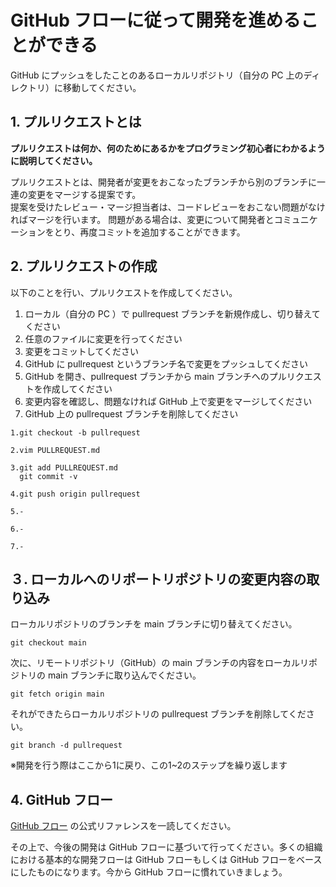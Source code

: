 # GitHub フローに従って開発を進めることができる

GitHub にプッシュをしたことのあるローカルリポジトリ（自分の PC 上のディレクトリ）に移動してください。

## 1. プルリクエストとは

**プルリクエストは何か、何のためにあるかをプログラミング初心者にわかるように説明してください。**  

プルリクエストとは、開発者が変更をおこなったブランチから別のブランチに一連の変更をマージする提案です。  
提案を受けたレビュー・マージ担当者は、コードレビューをおこない問題がなければマージを行います。
問題がある場合は、変更について開発者とコミュニケーションをとり、再度コミットを追加することができます。

## 2. プルリクエストの作成

以下のことを行い、プルリクエストを作成してください。

1. ローカル（自分の PC ）で pullrequest ブランチを新規作成し、切り替えてください
2. 任意のファイルに変更を行ってください
3. 変更をコミットしてください
4. GitHub に pullrequest というブランチ名で変更をプッシュしてください
5. GitHub を開き、pullrequest ブランチから main ブランチへのプルリクエストを作成してください
6. 変更内容を確認し、問題なければ GitHub 上で変更をマージしてください
7. GitHub 上の pullrequest ブランチを削除してください

```shell-session
1.git checkout -b pullrequest

2.vim PULLREQUEST.md

3.git add PULLREQUEST.md
  git commit -v

4.git push origin pullrequest

5.-

6.-

7.-
```

## ３. ローカルへのリポートリポジトリの変更内容の取り込み

ローカルリポジトリのブランチを main ブランチに切り替えてください。

```shell-session
git checkout main
```

次に、リモートリポジトリ（GitHub）の main ブランチの内容をローカルリポジトリの main ブランチに取り込んでください。

```shell-session
git fetch origin main
```

それができたらローカルリポジトリの pullrequest ブランチを削除してください。

```shell-session
git branch -d pullrequest
```

※開発を行う際はここから1に戻り、この1~2のステップを繰り返します

## 4. GitHub フロー

[GitHub フロー](https://docs.github.com/ja/get-started/quickstart/github-flow) の公式リファレンスを一読してください。

その上で、今後の開発は GitHub フローに基づいて行ってください。多くの組織における基本的な開発フローは GitHub フローもしくは GitHub フローをベースにしたものになります。今から GitHub フローに慣れていきましょう。
